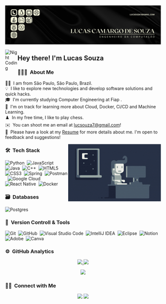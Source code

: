 ![Aditya Kanoi Banner](https://github.com/luccc777/luccc777/blob/main/1750265216866.jpeg)

<img alt="Night Coding" src="./assets/Hand%20Wave.gif" width='40' align="left"/><h2 align="left">Hey there! I'm Lucas Souza</h2>

<!-- ## 👋 &nbsp;Hey there! I'm Aditya Kanoi -->

### 👨🏻‍💻 &nbsp;About Me

👨‍💻 &nbsp;I am from São Paulo, São Paulo, Brazil.\
💡 &nbsp;I like to explore new technologies and develop software solutions and quick hacks.\
🎓 &nbsp;I'm currently studying Computer Engineering at Fiap .\
🌱 &nbsp;I'm on track for learning more about Cloud, Docker, Ci/CD and Machine Learning.\
♟️ &nbsp;In my free time, I like to play chess.\
✉️ &nbsp;You can shoot me an email at lucsouza7@gmail.com! \
📄 &nbsp;Please have a look at my [Resume](https://drive.google.com/file/d/1e560C3-06Kk0uu7AntMT3UXazunE69h7/view?usp=sharing) for more details about me. I'm open to feedback and suggestions!


<img alt="Night Coding" src="https://raw.githubusercontent.com/AVS1508/AVS1508/master/assets/Night-Coding.gif" align="right"/>

### 🛠 &nbsp;Tech Stack

![Python](https://img.shields.io/badge/python-3670A0?style=for-the-badge&logo=python&logoColor=ffdd54)&nbsp;
![JavaScript](https://img.shields.io/badge/javascript-%23323330.svg?style=for-the-badge&logo=javascript&logoColor=%23F7DF1E)&nbsp;
![Java](https://img.shields.io/badge/java-%23ED8B00.svg?style=for-the-badge&logo=java&logoColor=white)&nbsp;
![C++](https://img.shields.io/badge/c++-%2300599C.svg?style=for-the-badge&logo=c%2B%2B&logoColor=white)&nbsp;
![HTML5](https://img.shields.io/badge/html5-%23E34F26.svg?style=for-the-badge&logo=html5&logoColor=white)&nbsp;
![CSS3](https://img.shields.io/badge/css3-%231572B6.svg?style=for-the-badge&logo=css3&logoColor=white)&nbsp;
![Spring](https://img.shields.io/badge/spring-%236DB33F.svg?style=for-the-badge&logo=spring&logoColor=white)&nbsp;
![Postman](https://img.shields.io/badge/Postman-FF6C37?style=for-the-badge&logo=postman&logoColor=white)&nbsp;
![Google Cloud](https://img.shields.io/badge/GoogleCloud-%234285F4.svg?style=for-the-badge&logo=google-cloud&logoColor=white)&nbsp;
![React Native](https://img.shields.io/badge/React_Native-20232A?style=for-the-badge&logo=react&logoColor=61DAFB)&nbsp;
![Docker](https://img.shields.io/badge/Docker-2496ED?style=for-the-badge&logo=docker&logoColor=white)&nbsp;

### 🗃 &nbsp;Databases

![Postgres](https://img.shields.io/badge/postgres-%23316192.svg?style=for-the-badge&logo=postgresql&logoColor=white)&nbsp;


### 🧰 &nbsp;Version Controll & Tools 

![Git](https://img.shields.io/badge/git-%23F05033.svg?style=for-the-badge&logo=git&logoColor=white)&nbsp;
![GitHub](https://img.shields.io/badge/github-%23121011.svg?style=for-the-badge&logo=github&logoColor=white)&nbsp;
![Visual Studio Code](https://img.shields.io/badge/Visual%20Studio%20Code-0078d7.svg?style=for-the-badge&logo=visual-studio-code&logoColor=white)&nbsp;
![IntelliJ IDEA](https://img.shields.io/badge/IntelliJ_IDEA-000000?style=for-the-badge&logo=intellijidea&logoColor=white)&nbsp;
![Eclipse](https://img.shields.io/badge/Eclipse-FE7A16.svg?style=for-the-badge&logo=Eclipse&logoColor=white)&nbsp;
![Notion](https://img.shields.io/badge/Notion-%23000000.svg?style=for-the-badge&logo=notion&logoColor=white)&nbsp;
![Adobe](https://img.shields.io/badge/adobe-%23FF0000.svg?style=for-the-badge&logo=adobe&logoColor=white)&nbsp;
![Canva](https://img.shields.io/badge/Canva-%2300C4CC.svg?style=for-the-badge&logo=Canva&logoColor=white)&nbsp;


### ⚙️ &nbsp;GitHub Analytics

<p align="center">
  <a href="https://github.com/luccc777">
    <img height="180em" src="https://github-readme-stats-eight-theta.vercel.app/api?username=luccc777&show_icons=true&theme=algolia&include_all_commits=true&count_private=true"/>
  </a>
  <a href="https://github.com/luccc777">
    <img height="180em" src="https://github-readme-stats-eight-theta.vercel.app/api/top-langs/?username=luccc777&layout=compact&langs_count=8&theme=algolia"/>
  </a>
</p>

<p align="center">
  <img height="180em" src="https://github-readme-streak-stats.herokuapp.com/?user=luccc777&theme=dark&hide_border=true"/>
</p>





### 🤝🏻 &nbsp;Connect with Me

<p align="center">
<a href="https://www.linkedin.com/in/lucas-souza-6ba25b219/"><img src="https://img.shields.io/badge/-Lucas%20Souza-0077B5?style=flat&logo=Linkedin&logoColor=white"/></a>
<a href="mailto:lucsouza7@gmail.com"><img src="https://img.shields.io/badge/-lucsouza7-D14836?style=flat&logo=Gmail&logoColor=white"/></a>
</p>

